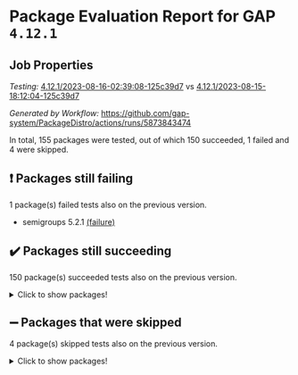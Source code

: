 # Package Evaluation Report for GAP `4.12.1`

## Job Properties

*Testing:* [4.12.1/2023-08-16-02:39:08-125c39d7](https://github.com/gap-system/PackageDistro/blob/data/reports/4.12.1/2023-08-16-02:39:08-125c39d7) vs [4.12.1/2023-08-15-18:12:04-125c39d7](https://github.com/gap-system/PackageDistro/blob/data/reports/4.12.1/2023-08-15-18:12:04-125c39d7)

*Generated by Workflow:* https://github.com/gap-system/PackageDistro/actions/runs/5873843474

In total, 155 packages were tested, out of which 150 succeeded, 1 failed and 4 were skipped.

## :exclamation: Packages still failing

1 package(s) failed tests also on the previous version.
- semigroups 5.2.1 [(failure)](https://github.com/gap-system/PackageDistro/actions/runs/5873843474/job/15927970836)

## :heavy_check_mark: Packages still succeeding

150 package(s) succeeded tests also on the previous version.
<details><summary>Click to show packages!</summary>

- 4ti2interface 2023.02-04 [(success)](https://github.com/gap-system/PackageDistro/actions/runs/5873843474/job/15927959597)
- ace 5.6.2 [(success)](https://github.com/gap-system/PackageDistro/actions/runs/5873843474/job/15927959705)
- aclib 1.3.2 [(success)](https://github.com/gap-system/PackageDistro/actions/runs/5873843474/job/15927959781)
- agt 0.3.1 [(success)](https://github.com/gap-system/PackageDistro/actions/runs/5873843474/job/15927959866)
- alnuth 3.2.1 [(success)](https://github.com/gap-system/PackageDistro/actions/runs/5873843474/job/15927959971)
- anupq 3.3.0 [(success)](https://github.com/gap-system/PackageDistro/actions/runs/5873843474/job/15927960049)
- atlasrep 2.1.6 [(success)](https://github.com/gap-system/PackageDistro/actions/runs/5873843474/job/15927960133)
- autodoc 2023.06.19 [(success)](https://github.com/gap-system/PackageDistro/actions/runs/5873843474/job/15927960236)
- automata 1.15 [(success)](https://github.com/gap-system/PackageDistro/actions/runs/5873843474/job/15927960303)
- automgrp 1.3.2 [(success)](https://github.com/gap-system/PackageDistro/actions/runs/5873843474/job/15927960403)
- autpgrp 1.11 [(success)](https://github.com/gap-system/PackageDistro/actions/runs/5873843474/job/15927960495)
- cap 2023.08-07 [(success)](https://github.com/gap-system/PackageDistro/actions/runs/5873843474/job/15927960584)
- caratinterface 2.3.5 [(success)](https://github.com/gap-system/PackageDistro/actions/runs/5873843474/job/15927960672)
- cddinterface 2022.11.01 [(success)](https://github.com/gap-system/PackageDistro/actions/runs/5873843474/job/15927960760)
- circle 1.6.6 [(success)](https://github.com/gap-system/PackageDistro/actions/runs/5873843474/job/15927960874)
- classicpres 1.22 [(success)](https://github.com/gap-system/PackageDistro/actions/runs/5873843474/job/15927960977)
- cohomolo 1.6.11 [(success)](https://github.com/gap-system/PackageDistro/actions/runs/5873843474/job/15927961072)
- congruence 1.2.5 [(success)](https://github.com/gap-system/PackageDistro/actions/runs/5873843474/job/15927961184)
- corelg 1.56 [(success)](https://github.com/gap-system/PackageDistro/actions/runs/5873843474/job/15927961282)
- crime 1.6 [(success)](https://github.com/gap-system/PackageDistro/actions/runs/5873843474/job/15927961378)
- crisp 1.4.6 [(success)](https://github.com/gap-system/PackageDistro/actions/runs/5873843474/job/15927961478)
- crypting 0.10.4 [(success)](https://github.com/gap-system/PackageDistro/actions/runs/5873843474/job/15927961566)
- cryst 4.1.26 [(success)](https://github.com/gap-system/PackageDistro/actions/runs/5873843474/job/15927961655)
- crystcat 1.1.10 [(success)](https://github.com/gap-system/PackageDistro/actions/runs/5873843474/job/15927961750)
- ctbllib 1.3.6 [(success)](https://github.com/gap-system/PackageDistro/actions/runs/5873843474/job/15927961845)
- cubefree 1.19 [(success)](https://github.com/gap-system/PackageDistro/actions/runs/5873843474/job/15927961951)
- curlinterface 2.3.2 [(success)](https://github.com/gap-system/PackageDistro/actions/runs/5873843474/job/15927962070)
- cvec 2.8.1 [(success)](https://github.com/gap-system/PackageDistro/actions/runs/5873843474/job/15927962160)
- datastructures 0.3.0 [(success)](https://github.com/gap-system/PackageDistro/actions/runs/5873843474/job/15927962248)
- deepthought 1.0.6 [(success)](https://github.com/gap-system/PackageDistro/actions/runs/5873843474/job/15927962359)
- design 1.8 [(success)](https://github.com/gap-system/PackageDistro/actions/runs/5873843474/job/15927962485)
- difsets 2.3.1 [(success)](https://github.com/gap-system/PackageDistro/actions/runs/5873843474/job/15927962571)
- digraphs 1.6.2 [(success)](https://github.com/gap-system/PackageDistro/actions/runs/5873843474/job/15927962643)
- edim 1.3.7 [(success)](https://github.com/gap-system/PackageDistro/actions/runs/5873843474/job/15927962730)
- example 4.3.4 [(success)](https://github.com/gap-system/PackageDistro/actions/runs/5873843474/job/15927962799)
- examplesforhomalg 2023.07-01 [(success)](https://github.com/gap-system/PackageDistro/actions/runs/5873843474/job/15927962879)
- factint 1.6.3 [(success)](https://github.com/gap-system/PackageDistro/actions/runs/5873843474/job/15927962992)
- ferret 1.0.9 [(success)](https://github.com/gap-system/PackageDistro/actions/runs/5873843474/job/15927963098)
- fga 1.5.0 [(success)](https://github.com/gap-system/PackageDistro/actions/runs/5873843474/job/15927963190)
- fining 1.5.6 [(success)](https://github.com/gap-system/PackageDistro/actions/runs/5873843474/job/15927963273)
- float 1.0.3 [(success)](https://github.com/gap-system/PackageDistro/actions/runs/5873843474/job/15927963352)
- format 1.4.3 [(success)](https://github.com/gap-system/PackageDistro/actions/runs/5873843474/job/15927963418)
- forms 1.2.9 [(success)](https://github.com/gap-system/PackageDistro/actions/runs/5873843474/job/15927963505)
- fplsa 1.2.6 [(success)](https://github.com/gap-system/PackageDistro/actions/runs/5873843474/job/15927963583)
- fr 2.4.12 [(success)](https://github.com/gap-system/PackageDistro/actions/runs/5873843474/job/15927963677)
- francy 2.0.3 [(success)](https://github.com/gap-system/PackageDistro/actions/runs/5873843474/job/15927963771)
- fwtree 1.3 [(success)](https://github.com/gap-system/PackageDistro/actions/runs/5873843474/job/15927963856)
- gapdoc 1.6.6 [(success)](https://github.com/gap-system/PackageDistro/actions/runs/5873843474/job/15927963951)
- gauss 2023.02-04 [(success)](https://github.com/gap-system/PackageDistro/actions/runs/5873843474/job/15927964049)
- gaussforhomalg 2023.02-04 [(success)](https://github.com/gap-system/PackageDistro/actions/runs/5873843474/job/15927964138)
- gbnp 1.0.5 [(success)](https://github.com/gap-system/PackageDistro/actions/runs/5873843474/job/15927964264)
- generalizedmorphismsforcap 2023.03-01 [(success)](https://github.com/gap-system/PackageDistro/actions/runs/5873843474/job/15927964343)
- genss 1.6.8 [(success)](https://github.com/gap-system/PackageDistro/actions/runs/5873843474/job/15927964445)
- gradedmodules 2023.02-04 [(success)](https://github.com/gap-system/PackageDistro/actions/runs/5873843474/job/15927964550)
- gradedringforhomalg 2023.02-04 [(success)](https://github.com/gap-system/PackageDistro/actions/runs/5873843474/job/15927964640)
- grape 4.9.0 [(success)](https://github.com/gap-system/PackageDistro/actions/runs/5873843474/job/15927964719)
- groupoids 1.73 [(success)](https://github.com/gap-system/PackageDistro/actions/runs/5873843474/job/15927964785)
- grpconst 2.6.4 [(success)](https://github.com/gap-system/PackageDistro/actions/runs/5873843474/job/15927964852)
- guarana 0.96.3 [(success)](https://github.com/gap-system/PackageDistro/actions/runs/5873843474/job/15927964929)
- guava 3.18 [(success)](https://github.com/gap-system/PackageDistro/actions/runs/5873843474/job/15927965006)
- hap 1.58 [(success)](https://github.com/gap-system/PackageDistro/actions/runs/5873843474/job/15927965089)
- hapcryst 0.1.15 [(success)](https://github.com/gap-system/PackageDistro/actions/runs/5873843474/job/15927965160)
- hecke 1.5.3 [(success)](https://github.com/gap-system/PackageDistro/actions/runs/5873843474/job/15927965230)
- help 3.5 [(success)](https://github.com/gap-system/PackageDistro/actions/runs/5873843474/job/15927965306)
- homalg 2023.02-05 [(success)](https://github.com/gap-system/PackageDistro/actions/runs/5873843474/job/15927965381)
- homalgtocas 2023.02-04 [(success)](https://github.com/gap-system/PackageDistro/actions/runs/5873843474/job/15927965464)
- idrel 2.45 [(success)](https://github.com/gap-system/PackageDistro/actions/runs/5873843474/job/15927965570)
- images 1.3.1 [(success)](https://github.com/gap-system/PackageDistro/actions/runs/5873843474/job/15927965651)
- intpic 0.3.0 [(success)](https://github.com/gap-system/PackageDistro/actions/runs/5873843474/job/15927965721)
- io 4.8.1 [(success)](https://github.com/gap-system/PackageDistro/actions/runs/5873843474/job/15927965794)
- io_forhomalg 2023.02-04 [(success)](https://github.com/gap-system/PackageDistro/actions/runs/5873843474/job/15927965869)
- irredsol 1.4.4 [(success)](https://github.com/gap-system/PackageDistro/actions/runs/5873843474/job/15927965969)
- json 2.1.1 [(success)](https://github.com/gap-system/PackageDistro/actions/runs/5873843474/job/15927966056)
- jupyterkernel 1.5.0 [(success)](https://github.com/gap-system/PackageDistro/actions/runs/5873843474/job/15927966143)
- jupyterviz 1.5.6 [(success)](https://github.com/gap-system/PackageDistro/actions/runs/5873843474/job/15927966238)
- kan 1.35 [(success)](https://github.com/gap-system/PackageDistro/actions/runs/5873843474/job/15927966343)
- kbmag 1.5.11 [(success)](https://github.com/gap-system/PackageDistro/actions/runs/5873843474/job/15927966436)
- laguna 3.9.6 [(success)](https://github.com/gap-system/PackageDistro/actions/runs/5873843474/job/15927966552)
- liealgdb 2.2.1 [(success)](https://github.com/gap-system/PackageDistro/actions/runs/5873843474/job/15927966665)
- liepring 2.8 [(success)](https://github.com/gap-system/PackageDistro/actions/runs/5873843474/job/15927966770)
- liering 2.4.2 [(success)](https://github.com/gap-system/PackageDistro/actions/runs/5873843474/job/15927966839)
- linearalgebraforcap 2023.08-04 [(success)](https://github.com/gap-system/PackageDistro/actions/runs/5873843474/job/15927966923)
- localizeringforhomalg 2023.02-04 [(success)](https://github.com/gap-system/PackageDistro/actions/runs/5873843474/job/15927967012)
- loops 3.4.3 [(success)](https://github.com/gap-system/PackageDistro/actions/runs/5873843474/job/15927967118)
- lpres 1.0.3 [(success)](https://github.com/gap-system/PackageDistro/actions/runs/5873843474/job/15927967217)
- majoranaalgebras 1.5.1 [(success)](https://github.com/gap-system/PackageDistro/actions/runs/5873843474/job/15927967310)
- mapclass 1.4.6 [(success)](https://github.com/gap-system/PackageDistro/actions/runs/5873843474/job/15927967400)
- matgrp 0.70 [(success)](https://github.com/gap-system/PackageDistro/actions/runs/5873843474/job/15927967482)
- matricesforhomalg 2023.02-04 [(success)](https://github.com/gap-system/PackageDistro/actions/runs/5873843474/job/15927967607)
- modisom 2.5.4 [(success)](https://github.com/gap-system/PackageDistro/actions/runs/5873843474/job/15927967699)
- modulepresentationsforcap 2023.08-01 [(success)](https://github.com/gap-system/PackageDistro/actions/runs/5873843474/job/15927967795)
- modules 2023.02-04 [(success)](https://github.com/gap-system/PackageDistro/actions/runs/5873843474/job/15927967903)
- monoidalcategories 2023.08-08 [(success)](https://github.com/gap-system/PackageDistro/actions/runs/5873843474/job/15927967995)
- nconvex 2022.09-01 [(success)](https://github.com/gap-system/PackageDistro/actions/runs/5873843474/job/15927968093)
- nilmat 1.4.2 [(success)](https://github.com/gap-system/PackageDistro/actions/runs/5873843474/job/15927968183)
- nock 1.5 [(success)](https://github.com/gap-system/PackageDistro/actions/runs/5873843474/job/15927968263)
- normalizinterface 1.3.6 [(success)](https://github.com/gap-system/PackageDistro/actions/runs/5873843474/job/15927968351)
- nq 2.5.10 [(success)](https://github.com/gap-system/PackageDistro/actions/runs/5873843474/job/15927968462)
- numericalsgps 1.3.1 [(success)](https://github.com/gap-system/PackageDistro/actions/runs/5873843474/job/15927968584)
- openmath 11.5.3 [(success)](https://github.com/gap-system/PackageDistro/actions/runs/5873843474/job/15927968684)
- orb 4.9.0 [(success)](https://github.com/gap-system/PackageDistro/actions/runs/5873843474/job/15927968787)
- packagemanager 1.4.1 [(success)](https://github.com/gap-system/PackageDistro/actions/runs/5873843474/job/15927968897)
- patternclass 2.4.3 [(success)](https://github.com/gap-system/PackageDistro/actions/runs/5873843474/job/15927968991)
- permut 2.0.4 [(success)](https://github.com/gap-system/PackageDistro/actions/runs/5873843474/job/15927969080)
- polenta 1.3.10 [(success)](https://github.com/gap-system/PackageDistro/actions/runs/5873843474/job/15927969173)
- polymaking 0.8.6 [(success)](https://github.com/gap-system/PackageDistro/actions/runs/5873843474/job/15927969350)
- primgrp 3.4.4 [(success)](https://github.com/gap-system/PackageDistro/actions/runs/5873843474/job/15927969456)
- profiling 2.5.4 [(success)](https://github.com/gap-system/PackageDistro/actions/runs/5873843474/job/15927969564)
- qpa 1.34 [(success)](https://github.com/gap-system/PackageDistro/actions/runs/5873843474/job/15927969663)
- quagroup 1.8.3 [(success)](https://github.com/gap-system/PackageDistro/actions/runs/5873843474/job/15927969767)
- radiroot 2.9 [(success)](https://github.com/gap-system/PackageDistro/actions/runs/5873843474/job/15927969931)
- rcwa 4.7.1 [(success)](https://github.com/gap-system/PackageDistro/actions/runs/5873843474/job/15927970018)
- rds 1.8 [(success)](https://github.com/gap-system/PackageDistro/actions/runs/5873843474/job/15927970117)
- recog 1.4.2 [(success)](https://github.com/gap-system/PackageDistro/actions/runs/5873843474/job/15927970193)
- repndecomp 1.3.0 [(success)](https://github.com/gap-system/PackageDistro/actions/runs/5873843474/job/15927970282)
- repsn 3.1.1 [(success)](https://github.com/gap-system/PackageDistro/actions/runs/5873843474/job/15927970365)
- resclasses 4.7.3 [(success)](https://github.com/gap-system/PackageDistro/actions/runs/5873843474/job/15927970443)
- ringsforhomalg 2023.02-05 [(success)](https://github.com/gap-system/PackageDistro/actions/runs/5873843474/job/15927970529)
- sco 2023.02-04 [(success)](https://github.com/gap-system/PackageDistro/actions/runs/5873843474/job/15927970613)
- scscp 2.4.1 [(success)](https://github.com/gap-system/PackageDistro/actions/runs/5873843474/job/15927970738)
- sglppow 2.3 [(success)](https://github.com/gap-system/PackageDistro/actions/runs/5873843474/job/15927970932)
- sgpviz 0.999.5 [(success)](https://github.com/gap-system/PackageDistro/actions/runs/5873843474/job/15927971048)
- simpcomp 2.1.14 [(success)](https://github.com/gap-system/PackageDistro/actions/runs/5873843474/job/15927971137)
- singular 2023.02.09 [(success)](https://github.com/gap-system/PackageDistro/actions/runs/5873843474/job/15927971215)
- sl2reps 1.1 [(success)](https://github.com/gap-system/PackageDistro/actions/runs/5873843474/job/15927971311)
- sla 1.5.3 [(success)](https://github.com/gap-system/PackageDistro/actions/runs/5873843474/job/15927971397)
- smallgrp 1.5.3 [(success)](https://github.com/gap-system/PackageDistro/actions/runs/5873843474/job/15927971492)
- smallsemi 0.6.13 [(success)](https://github.com/gap-system/PackageDistro/actions/runs/5873843474/job/15927971582)
- sonata 2.9.6 [(success)](https://github.com/gap-system/PackageDistro/actions/runs/5873843474/job/15927971672)
- sophus 1.27 [(success)](https://github.com/gap-system/PackageDistro/actions/runs/5873843474/job/15927971740)
- spinsym 1.5.2 [(success)](https://github.com/gap-system/PackageDistro/actions/runs/5873843474/job/15927971842)
- standardff 0.9.4 [(success)](https://github.com/gap-system/PackageDistro/actions/runs/5873843474/job/15927971928)
- symbcompcc 1.3.2 [(success)](https://github.com/gap-system/PackageDistro/actions/runs/5873843474/job/15927972028)
- thelma 1.3 [(success)](https://github.com/gap-system/PackageDistro/actions/runs/5873843474/job/15927972129)
- tomlib 1.2.9 [(success)](https://github.com/gap-system/PackageDistro/actions/runs/5873843474/job/15927972232)
- toolsforhomalg 2023.07-01 [(success)](https://github.com/gap-system/PackageDistro/actions/runs/5873843474/job/15927972311)
- toric 1.9.5 [(success)](https://github.com/gap-system/PackageDistro/actions/runs/5873843474/job/15927972415)
- toricvarieties 2022.07.13 [(success)](https://github.com/gap-system/PackageDistro/actions/runs/5873843474/job/15927972498)
- transgrp 3.6.4 [(success)](https://github.com/gap-system/PackageDistro/actions/runs/5873843474/job/15927972603)
- ugaly 4.1.3 [(success)](https://github.com/gap-system/PackageDistro/actions/runs/5873843474/job/15927972711)
- unipot 1.5 [(success)](https://github.com/gap-system/PackageDistro/actions/runs/5873843474/job/15927972814)
- unitlib 4.2.0 [(success)](https://github.com/gap-system/PackageDistro/actions/runs/5873843474/job/15927972927)
- utils 0.82 [(success)](https://github.com/gap-system/PackageDistro/actions/runs/5873843474/job/15927973011)
- uuid 0.7 [(success)](https://github.com/gap-system/PackageDistro/actions/runs/5873843474/job/15927973101)
- walrus 0.9991 [(success)](https://github.com/gap-system/PackageDistro/actions/runs/5873843474/job/15927973191)
- wedderga 4.10.4 [(success)](https://github.com/gap-system/PackageDistro/actions/runs/5873843474/job/15927973272)
- xmod 2.91 [(success)](https://github.com/gap-system/PackageDistro/actions/runs/5873843474/job/15927973374)
- xmodalg 1.23 [(success)](https://github.com/gap-system/PackageDistro/actions/runs/5873843474/job/15927973469)
- yangbaxter 0.10.3 [(success)](https://github.com/gap-system/PackageDistro/actions/runs/5873843474/job/15927973551)
- zeromqinterface 0.14 [(success)](https://github.com/gap-system/PackageDistro/actions/runs/5873843474/job/15927973619)
</details>

## :heavy_minus_sign: Packages that were skipped

4 package(s) skipped tests also on the previous version.
<details><summary>Click to show packages!</summary>

- browse 1.8.21 [(skipped)](https://github.com/gap-system/PackageDistro/actions/runs/5873843474/job/15927677122)
- itc 1.5.1 [(skipped)](https://github.com/gap-system/PackageDistro/actions/runs/5873843474/job/15927677122)
- polycyclic 2.16 [(skipped)](https://github.com/gap-system/PackageDistro/actions/runs/5873843474/job/15927677122)
- xgap 4.31 [(skipped)](https://github.com/gap-system/PackageDistro/actions/runs/5873843474/job/15927677122)
</details>

